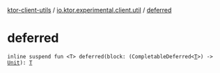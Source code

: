 [ktor-client-utils](../index.md) / [io.ktor.experimental.client.util](index.md) / [deferred](./deferred.md)

# deferred

`inline suspend fun <T> deferred(block: (CompletableDeferred<`[`T`](deferred.md#T)`>) -> `[`Unit`](https://kotlinlang.org/api/latest/jvm/stdlib/kotlin/-unit/index.html)`): `[`T`](deferred.md#T)